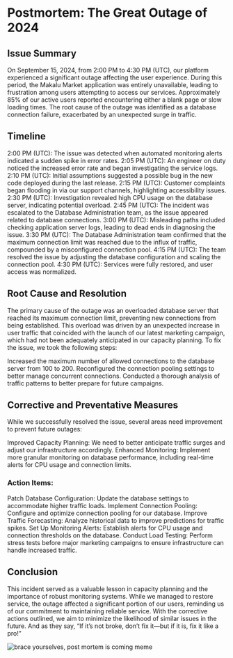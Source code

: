 # Postmortem: The Great Outage of 2024
## Issue Summary

On September 15, 2024, from 2:00 PM to 4:30 PM (UTC), our platform experienced a significant outage affecting the user experience. During this period, the Makalu Market application was entirely unavailable, leading to frustration among users attempting to access our services. Approximately 85% of our active users reported encountering either a blank page or slow loading times. The root cause of the outage was identified as a database connection failure, exacerbated by an unexpected surge in traffic.

## Timeline

2:00 PM (UTC): The issue was detected when automated monitoring alerts indicated a sudden spike in error rates.
2:05 PM (UTC): An engineer on duty noticed the increased error rate and began investigating the service logs.
2:10 PM (UTC): Initial assumptions suggested a possible bug in the new code deployed during the last release.
2:15 PM (UTC): Customer complaints began flooding in via our support channels, highlighting accessibility issues.
2:30 PM (UTC): Investigation revealed high CPU usage on the database server, indicating potential overload.
2:45 PM (UTC): The incident was escalated to the Database Administration team, as the issue appeared related to database connections.
3:00 PM (UTC): Misleading paths included checking application server logs, leading to dead ends in diagnosing the issue.
3:30 PM (UTC): The Database Administration team confirmed that the maximum connection limit was reached due to the influx of traffic, compounded by a misconfigured connection pool.
4:15 PM (UTC): The team resolved the issue by adjusting the database configuration and scaling the connection pool.
4:30 PM (UTC): Services were fully restored, and user access was normalized.

## Root Cause and Resolution

The primary cause of the outage was an overloaded database server that reached its maximum connection limit, preventing new connections from being established. This overload was driven by an unexpected increase in user traffic that coincided with the launch of our latest marketing campaign, which had not been adequately anticipated in our capacity planning.
To fix the issue, we took the following steps:

Increased the maximum number of allowed connections to the database server from 100 to 200.
Reconfigured the connection pooling settings to better manage concurrent connections.
Conducted a thorough analysis of traffic patterns to better prepare for future campaigns.

## Corrective and Preventative Measures

While we successfully resolved the issue, several areas need improvement to prevent future outages:

Improved Capacity Planning: We need to better anticipate traffic surges and adjust our infrastructure accordingly.
Enhanced Monitoring: Implement more granular monitoring on database performance, including real-time alerts for CPU usage and connection limits.

### Action Items:
Patch Database Configuration: Update the database settings to accommodate higher traffic loads.
Implement Connection Pooling: Configure and optimize connection pooling for our database.
Improve Traffic Forecasting: Analyze historical data to improve predictions for traffic spikes.
Set Up Monitoring Alerts: Establish alerts for CPU usage and connection thresholds on the database.
Conduct Load Testing: Perform stress tests before major marketing campaigns to ensure infrastructure can handle increased traffic.

## Conclusion

This incident served as a valuable lesson in capacity planning and the importance of robust monitoring systems. While we managed to restore service, the outage affected a significant portion of our users, reminding us of our commitment to maintaining reliable service. With the corrective actions outlined, we aim to minimize the likelihood of similar issues in the future. And as they say, “If it’s not broke, don’t fix it—but if it is, fix it like a pro!”

![brace yourselves, post mortem is coming meme]("[C:\Users\Eunice\Downloads\brace-yourselves-post-b72f1870a8.jpg](https://media.makeameme.org/created/brace-yourselves-post-b72f1870a8.jpg)")
